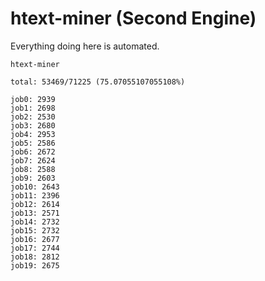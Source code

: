 # htext-miner (Second Engine)

Everything doing here is automated.

```
htext-miner

total: 53469/71225 (75.07055107055108%)

job0: 2939
job1: 2698
job2: 2530
job3: 2680
job4: 2953
job5: 2586
job6: 2672
job7: 2624
job8: 2588
job9: 2603
job10: 2643
job11: 2396
job12: 2614
job13: 2571
job14: 2732
job15: 2732
job16: 2677
job17: 2744
job18: 2812
job19: 2675
```